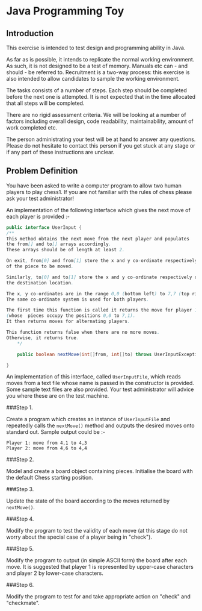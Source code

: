 # Java Programming Toy

## Introduction

This exercise is intended to test design and programming ability in Java.

As far as is possible, it intends to replicate the normal working environment.
As such, it is not designed to be a test of memory.
Manuals etc can - and should -  be referred to.
Recruitment is a two-way process: this exercise is also intended to allow
candidates to sample the working environment.

The tasks consists of a number of steps.
Each step should be completed before the next one is attempted.
It is not expected that in the time allocated that all steps will be completed.

There are no rigid assessment criteria.
We will be looking at a number of factors including overall design,
code readability, maintainability, amount of work completed etc.

The person administrating your test will be at hand to answer any questions.
Please do not hesitate to contact this person if you get stuck at any stage
or if any part of  these instructions are unclear.

## Problem Definition

You have been asked to write a computer program to allow two human players
to play chess1.
If you are not familiar with the rules of chess please ask your test
administrator!

An implementation of the following interface which gives the next move
of each player is provided :-

```java
public interface UserInput {
/**
This method obtains the next move from the next player and populates 
the from[] and to[] arrays accordingly.  
These arrays should be of length at least 2.

On exit, from[0] and from[1] store the x and y co-ordinate respectively 
of the piece to be moved.

Similarly, to[0] and to[1] store the x and y co-ordinate respectively of 
the destination location.

The x, y co-ordinates are in the range 0,0 (bottom left) to 7,7 (top right).  
The same co-ordinate system is used for both players.

The first time this function is called it returns the move for player 1 
(whose  pieces occupy the positions 0,0 to 7,1).  
It then returns moves for alternating players.

This function returns false when there are no more moves.  
Otherwise, it returns true.
	*/

	public boolean nextMove(int[]from, int[]to) throws UserInputException;

}
```

An implementation of this interface, called `UserInputFile`,
which reads moves from a text file whose name is passed in the constructor
is provided.  Some sample text files are also provided.
Your test administrator will advice you where these are on the test machine.

###Step 1.

Create a program which creates an instance of `UserInputFile` and
repeatedly calls the `nextMove()` method and outputs the desired moves
onto standard out.  Sample output could be :-

  	Player 1: move from 4,1 to 4,3
  	Player 2: move from 4,6 to 4,4

###Step 2.

Model and create a board object containing pieces.
Initialise the board with the default Chess starting position.

###Step 3.

Update the state of the board according to the moves returned by `nextMove()`.

###Step 4.

Modify the program to test the validity of each move
(at this stage do not worry about the special case of a player being
in "check").

###Step 5.

Modify the program to output (in simple ASCII form) the board after each move.  It is suggested that player 1 is represented by upper-case characters and player 2 by lower-case characters.

###Step 6.

Modify the program to test for and take appropriate action on
"check" and "checkmate".


